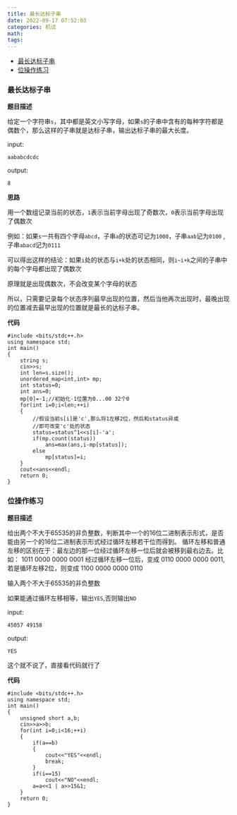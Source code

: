```yaml
---
title: 最长达标子串
date: 2022-09-17 07:52:03
categories: 机试
math:
tags:
---
```


<!-- TOC -->

- [最长达标子串](#最长达标子串)
- [位操作练习](#位操作练习)

<!-- /TOC -->
### 最长达标子串

**题目描述**

给定一个字符串`s`，其中都是英文小写字母，如果`s`的子串中含有的每种字符都是偶数个，那么这样的子串就是达标子串，输出达标子串的最大长度。

input:
```
aababcdcdc
```
output:
```
8
```
**思路**

用一个数组记录当前的状态，`1`表示当前字母出现了奇数次，`0`表示当前字母出现了偶数次

例如：如果`s`一共有四个字母`abcd`，子串`a`的状态可记为`1000`，子串`aab`记为`0100`
,子串`abacd`记为`0111`

可以得出这样的结论：如果`i`处的状态与`i+k`处的状态相同，则`i~i+k`之间的子串中的每个字母都出现了偶数次

原理就是出现偶数次，不会改变某个字母的状态

所以，只需要记录每个状态序列最早出现的位置，然后当他再次出现时，最晚出现的位置减去最早出现的位置就是最长的达标子串。

**代码**
```
#include <bits/stdc++.h>
using namespace std;
int main()
{
	string s;
	cin>>s;
	int len=s.size();
	unordered_map<int,int> mp;
	int status=0;
	int ans=0;
	mp[0]=-1;//初始化-1位置为0...00 32个0
	for(int i=0;i<len;++i)
	{
		//假设当前s[i]是'c',那么将1左移2位，然后和status异或
		//即可改变'c'处的状态 
		status=status^1<<s[i]-'a';
		if(mp.count(status))
			ans=max(ans,i-mp[status]);
		else
			mp[status]=i; 
	}
	cout<<ans<<endl; 
	return 0;
}
```

### 位操作练习

**题目描述**

给出两个不大于65535的非负整数，判断其中一个的16位二进制表示形式，是否能由另一个的16位二进制表示形式经过循环左移若干位而得到。 循环左移和普通左移的区别在于：最左边的那一位经过循环左移一位后就会被移到最右边去。比如： 1011 0000 0000 0001 经过循环左移一位后，变成 0110 0000 0000 0011, 若是循环左移2位，则变成 1100 0000 0000 0110

输入两个不大于65535的非负整数

如果能通过循环左移相等，输出`YES`,否则输出`NO`

input:
```
45057 49158
```
output:
```
YES
```

这个就不说了，直接看代码就行了

**代码**
```
#include <bits/stdc++.h>
using namespace std;
int main()
{
	unsigned short a,b;
	cin>>a>>b;
	for(int i=0;i<16;++i)
	{
		if(a==b)
		{
			cout<<"YES"<<endl;
			break;
		}
		if(i==15)
			cout<<"NO"<<endl;
		a=a<<1 | a>>15&1;
	}
	return 0;
}
```

